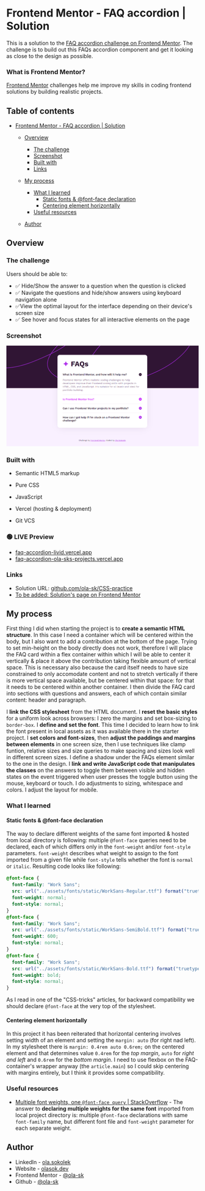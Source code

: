 # Frontend Mentor - FAQ accordion | Solution

This is a solution to the [FAQ accordion challenge on Frontend Mentor](https://www.frontendmentor.io/challenges/faq-accordion-wyfFdeBwBz). The challenge is to build out this FAQs accordion component and get it looking as close to the design as possible. 

### What is Frontend Mentor?
[Frontend Mentor](https://www.frontendmentor.io/) challenges help me improve my skills in coding frontend solutions by building realistic projects. 

## Table of contents

- [Frontend Mentor - FAQ accordion | Solution](#frontend-mentor---faq-accordion--solution)
  - [Overview](#overview)
    - [The challenge](#the-challenge)
    - [Screenshot](#screenshot)
    - [Built with](#built-with)
    - [Links](#links)
  - [My process](#my-process)

    - [What I learned](#what-i-learned)
      - [Static fonts \& @font-face declaration](#static-fonts--font-face-declaration)
      - [Centering element horizontally](#centering-element-horizontally)
    - [Useful resources](#useful-resources)
  - [Author](#author)


## Overview

### The challenge

Users should be able to:

- ✅ Hide/Show the answer to a question when the question is clicked
- ✅ Navigate the questions and hide/show answers using keyboard navigation alone
- ✅View the optimal layout for the interface depending on their device's screen size
- ✅ See hover and focus states for all interactive elements on the page

### Screenshot

![](./screenshot.png)


### Built with

- Semantic HTML5 markup
- Pure CSS
- JavaScript
- Vercel (hosting & deployment)

- Git VCS

### 🟢 LIVE  Preview
- [faq-accordion-livid.vercel.app](https://faq-accordion-livid.vercel.app/)
- [faq-accordion-ola-sks-projects.vercel.app](https://faq-accordion-ola-sks-projects.vercel.app/)

### Links

- Solution URL: [github.com/ola-sk/CSS-practice](https://github.com/ola-sk/CSS-practice/tree/main/faq-accordion)
- [To be added: Solution's page on Frontend Mentor]()

## My process

First thing I did when starting the project is to **create a semantic HTML structure**. In this case I need a container which will be centered within the body, but I also want to add a contribution at the bottom of the page. Trying to set min-height on the body directly does not work, therefore I will place the FAQ card within a flex container within which I will be able to center it vertically & place it above the contribution taking flexible amount of vertical space. This is necessary also because the card itself needs to have size constrained to only accomodate content and not to stretch vertically if there is more vertical space available, but be centered within that space: for that it needs to be centered within another container. I then divide the FAQ card into sections with questions and answers, each of which contain similar content: header and paragraph. 

I **link the CSS stylesheet** from the HTML document. 
I **reset the basic styles** for a uniform look across browsers: I zero the margins and set box-sizing to `border-box`. 
I **define and set the font**. This time I decided to learn how to link the font present in local assets as it was available there in the starter project.
I **set colors and font-sizes**, then **adjust the paddings and margins between elements** in one screen size, then I use techniques like clamp funtion, relative sizes and size queries to make spacing and sizes look well in different screen sizes.
I define a shadow under the FAQs element similar to the one in the design.
I **link and write JavaScript code that manipulates the classes** on the answers to toggle them between visible and hidden states on the event triggered when user presses the toggle button using the mouse, keyboard or touch.
I do adjustments to sizing, whitespace and colors. I adjust the layout for mobile. 

### What I learned
#### Static fonts & @font-face declaration
The way to declare different weights of the same font imported & hosted from local directory is following: multiple `@font-face` queries need to be declared, each of which differs only in the `font-weight` and/or `font-style` parameters. `font-weight` describes what weight to assign to the font imported from a given file while `font-style` tells whether the font is `normal` or `italic`. Resulting code looks like following:
```CSS
@font-face {
  font-family: "Work Sans";
  src: url("../assets/fonts/static/WorkSans-Regular.ttf") format("truetype");
  font-weight: normal;
  font-style: normal;
}
@font-face {
  font-family: "Work Sans";
  src: url("../assets/fonts/static/WorkSans-SemiBold.ttf") format("truetype");
  font-weight: 600;
  font-style: normal;
}
@font-face {
  font-family: "Work Sans";
  src: url("../assets/fonts/static/WorkSans-Bold.ttf") format("truetype");
  font-weight: bold;
  font-style: normal;
}
```
As I read in one of the "CSS-tricks" articles, for backward compatibility we should declare `@font-face` at the very top of the stylesheet.

#### Centering element horizontally
In this project it has been reiterated that horizontal centering involves setting width of an element and setting the `margin: auto` (for right nad left). In my stylesheet there is `margin: 0.4rem auto 0.6rem;` on the centered element and that determines value `0.4rem` for the *top margin*, `auto` for *right and left* and `0.6rem` for the *bottom margin*. I need to use flexbox on the FAQ-container's wrapper anyway (the `article.main`) so I could skip centering with margins entirely, but I think it provides some compatibility.


### Useful resources

- [Multiple font weights, one `@font-face query` | StackOverflow](https://stackoverflow.com/questions/28279989/multiple-font-weights-one-font-face-query/) - The answer to **declaring multiple weights for the same font** imported from local project directory is: multiple `@font-face` declarations with same `font-family` name, but different font file and `font-weight` parameter for each separate weight. 


## Author

- LinkedIn - [ola.sokolek](https://www.linkedin.com/in/olasokolek/)
- Website - [olasok.dev](https://olasok.dev)
- Frontend Mentor - [@ola-sk](https://www.frontendmentor.io/profile/ola-sk)
- Github - [@ola-sk](https://github.com/ola-sk)